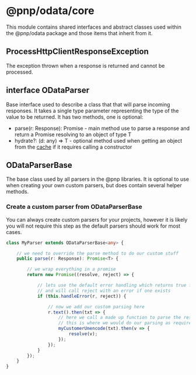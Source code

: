 # @pnp/odata/core

This module contains shared interfaces and abstract classes used within the @pnp/odata package and those items that inherit from it.

## ProcessHttpClientResponseException

The exception thrown when a response is returned and cannot be processed.

## interface ODataParser<T>

Base interface used to describe a class that that will parse incoming responses. It takes a single type parameter representing the type of the
value to be returned. It has two methods, one is optional:

* parse(r: Response): Promise<T> - main method use to parse a response and return a Promise resolving to an object of type T
* hydrate?: (d: any) => T - optional method used when getting an object from the [cache](caching.md) if it requires calling a constructor

## ODataParserBase<T>

The base class used by all parsers in the @pnp libraries. It is optional to use when creating your own custom parsers, but does contain several helper methods.

### Create a custom parser from ODataParserBase<T>

You can always create custom parsers for your projects, however it is likely you will not require this step as the default parsers should work for most cases.

```TypeScript
class MyParser extends ODataParserBase<any> {

    // we need to override the parse method to do our custom stuff
    public parse(r: Response): Promise<T> {

        // we wrap everything in a promise
        return new Promise((resolve, reject) => {

            // lets use the default error handling which returns true for no error
            // and will call reject with an error if one exists
            if (this.handleError(r, reject)) {

                // now we add our custom parsing here
                r.text().then(txt => {
                    // here we call a made up function to parse the result
                    // this is where we would do our parsing as required
                    myCustomerUnencode(txt).then(v => {
                        resolve(v);
                    });
                });
            }
        });
    }
}
```
